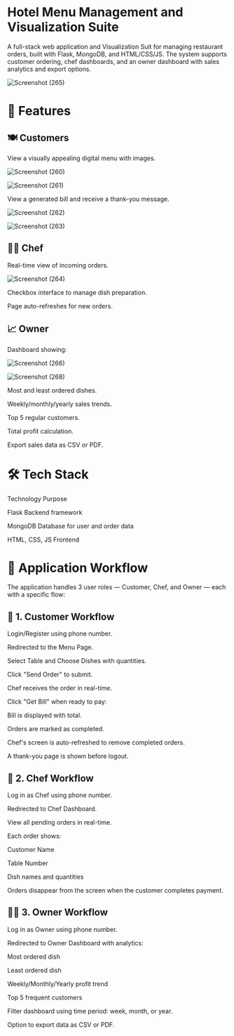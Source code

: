 # Hotel Menu Management and Visualization Suite

 A full-stack web application and Visualization Suit for managing restaurant orders, built with Flask, MongoDB, and HTML/CSS/JS. The system supports customer ordering, chef dashboards, and an owner dashboard with sales analytics and export options.

![Screenshot (265)](https://github.com/user-attachments/assets/41dc3a84-7061-4a1d-867b-4589a488b808)

# 📌 Features

## 🍽️ Customers
View a visually appealing digital menu with images.

![Screenshot (260)](https://github.com/user-attachments/assets/d5755f25-3b45-49ab-a5b6-347abfbb2161)

![Screenshot (261)](https://github.com/user-attachments/assets/5493dc34-c79a-4665-ba19-c9d15e743001)

View a generated bill and receive a thank-you message.

![Screenshot (262)](https://github.com/user-attachments/assets/d7c2b930-39ab-428f-8111-0c785dec6d25)

![Screenshot (263)](https://github.com/user-attachments/assets/370b981c-3cee-46b2-b976-fdec6925097f)

## 👨‍🍳 Chef
Real-time view of incoming orders.

![Screenshot (264)](https://github.com/user-attachments/assets/35b327b6-fa90-48aa-9b93-d1ea984bc5a8)

Checkbox interface to manage dish preparation.

Page auto-refreshes for new orders.

## 📈 Owner
Dashboard showing:

![Screenshot (266)](https://github.com/user-attachments/assets/130e66a2-6aa1-4eb6-a97b-0d35f25f51ad)

![Screenshot (268)](https://github.com/user-attachments/assets/8ccd9e0d-3dab-4295-9ca1-58e73cc9e529)

Most and least ordered dishes.

Weekly/monthly/yearly sales trends.

Top 5 regular customers.

Total profit calculation.

Export sales data as CSV or PDF.

# 🛠️ Tech Stack

Technology	                  Purpose

Flask	                    Backend framework

MongoDB	                  Database for user and order data

HTML, CSS, JS	            Frontend


# 🔄 Application Workflow
The application handles 3 user roles — Customer, Chef, and Owner — each with a specific flow:

## 👤 1. Customer Workflow
Login/Register using phone number.

Redirected to the Menu Page.

Select Table and Choose Dishes with quantities.

Click "Send Order" to submit.

Chef receives the order in real-time.

Click "Get Bill" when ready to pay:

Bill is displayed with total.

Orders are marked as completed.

Chef's screen is auto-refreshed to remove completed orders.

A thank-you page is shown before logout.

## 🍳 2. Chef Workflow
Log in as Chef using phone number.

Redirected to Chef Dashboard.

View all pending orders in real-time.

Each order shows:

Customer Name

Table Number

Dish names and quantities

Orders disappear from the screen when the customer completes payment.

## 🧑‍💼 3. Owner Workflow
Log in as Owner using phone number.

Redirected to Owner Dashboard with analytics:

Most ordered dish

Least ordered dish

Weekly/Monthly/Yearly profit trend

Top 5 frequent customers

Filter dashboard using time period: week, month, or year.

Option to export data as CSV or PDF.



